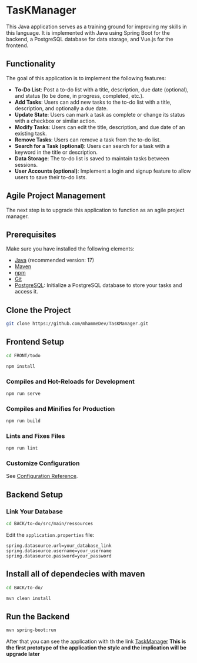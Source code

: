 # TasKManager

This Java application serves as a training ground for improving my skills in this language. It is implemented with Java using Spring Boot for the backend, a PostgreSQL database for data storage, and Vue.js for the frontend.

## Functionality

The goal of this application is to implement the following features:

- **To-Do List**: Post a to-do list with a title, description, due date (optional), and status (to be done, in progress, completed, etc.).
- **Add Tasks**: Users can add new tasks to the to-do list with a title, description, and optionally a due date.
- **Update State**: Users can mark a task as complete or change its status with a checkbox or similar action.
- **Modify Tasks**: Users can edit the title, description, and due date of an existing task.
- **Remove Tasks**: Users can remove a task from the to-do list.
- **Search for a Task (optional)**: Users can search for a task with a keyword in the title or description.
- **Data Storage**: The to-do list is saved to maintain tasks between sessions.
- **User Accounts (optional)**: Implement a login and signup feature to allow users to save their to-do lists.

## Agile Project Management

The next step is to upgrade this application to function as an agile project manager.

## Prerequisites

Make sure you have installed the following elements:

- [Java](https://www.oracle.com/java/technologies/javase-downloads.html) (recommended version: 17)
- [Maven](https://maven.apache.org/download.cgi)
- [npm](https://docs.npmjs.com/downloading-and-installing-node-js-and-npm)
- [Git](https://git-scm.com/book/en/v2/Getting-Started-Installing-Git)
- [PostgreSQL](https://www.postgresql.org/download/): Initialize a PostgreSQL database to store your tasks and access it.

## Clone the Project

```bash
git clone https://github.com/mhammeDev/TasKManager.git
```

## Frontend Setup

```bash
cd FRONT/todo
```

```bash
npm install
```

### Compiles and Hot-Reloads for Development

```bash
npm run serve
```

### Compiles and Minifies for Production

```bash
npm run build
```

### Lints and Fixes Files

```bash
npm run lint
```

### Customize Configuration

See [Configuration Reference](https://cli.vuejs.org/config/).

## Backend Setup

### Link Your Database

```bash
cd BACK/to-do/src/main/ressources
```

Edit the `application.properties` file:
```properties
spring.datasource.url=your_database_link
spring.datasource.username=your_username
spring.datasource.password=your_password
```

## Install all of dependecies with maven

```bash
cd BACK/to-do/
```

```bash
mvn clean install
```

## Run the Backend

```bash
mvn spring-boot:run
```

After that you can see the application with th the link [TaskManager](http://localhost:8081/)
**This is the first prototype of the application the style and the implication will be upgrade later**

